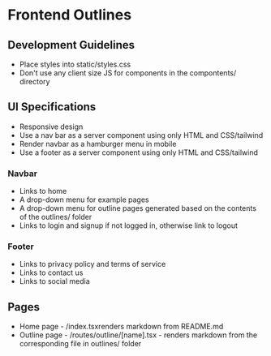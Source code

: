 # Frontend Outlines

## Development Guidelines
* Place styles into static/styles.css
* Don't use any client size JS for components in the compontents/ directory


## UI Specifications
* Responsive design
* Use a nav bar as a server component using only HTML and CSS/tailwind
* Render navbar as a hamburger menu in mobile
* Use a footer as a server component using only HTML and CSS/tailwind

### Navbar
* Links to home
* A drop-down menu for example pages
* A drop-down menu for outline pages generated based on the contents of the outlines/ folder
* Links to login and signup if not logged in, otherwise link to logout

### Footer
* Links to privacy policy and terms of service
* Links to contact us
* Links to social media

## Pages
* Home page - /index.tsxrenders markdown from README.md
* Outline page - /routes/outline/[name].tsx - renders markdown from the corresponding file in outlines/ folder
